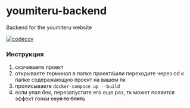 # youmiteru-backend
Backend for the youmiteru website

[![codecov](https://codecov.io/gh/DJ-Java-Team/youmiteru-backend/graph/badge.svg?token=OI80Q5XKJD)](https://codecov.io/gh/DJ-Java-Team/youmiteru-backend)
### Инструкция
1. скачиваете проект
2. открываете терминал в папке проекта\или переходите через cd к папке содеражающую проект на вашем пк
3. прописываете `docker-compose up --build`
4. если упал бек, перезапустите его еще раз, тк может появится эффект гонки ~~схуя то блять~~